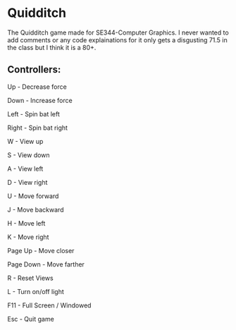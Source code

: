 # Quidditch
The Quidditch game made for SE344-Computer Graphics. I never wanted to add comments or any code explainations for it only gets a disgusting 71.5 in the class but I think it is a 80+.

## Controllers:
Up - Decrease force

Down - Increase force

Left - Spin bat left

Right - Spin bat right


W - View up

S - View down

A - View left

D - View right


U - Move forward

J - Move backward

H - Move left

K - Move right

Page Up - Move closer

Page Down - Move farther


R - Reset Views

L - Turn on/off light

F11 - Full Screen / Windowed

Esc - Quit game
